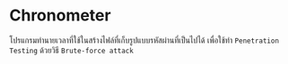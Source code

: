 # Chronometer
โปรแกรมทำนายเวลาที่ใช้ในสร้างไฟล์ที่เก็บรูปแบบรหัสผ่านที่เป็นไปได้ เพื่อใช้ทำ `Penetration Testing` ด้วยวิธี `Brute-force attack`
